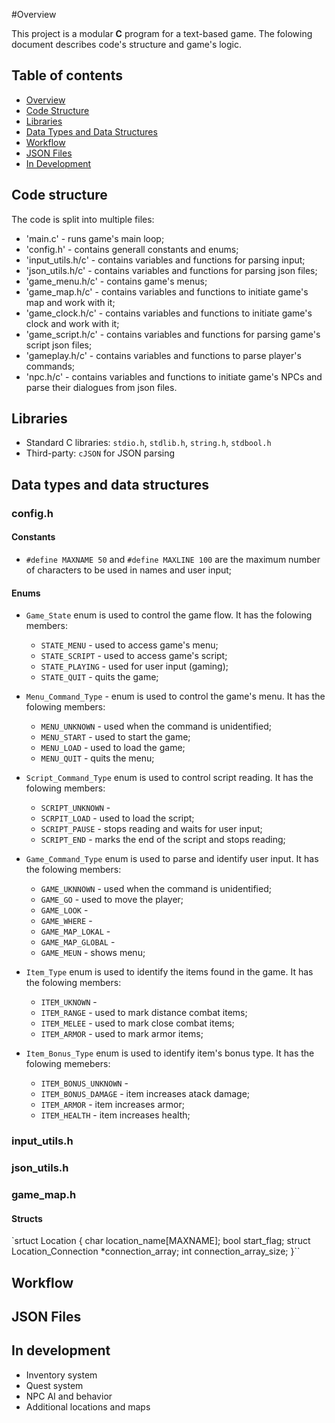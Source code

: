 #Overview

This project is a modular **C** program for a text-based game. The folowing document describes code's structure and game's logic.

## Table of contents

- [Overview](#overview)
- [Code Structure](#code-structure)
- [Libraries](#libraries)
- [Data Types and Data Structures](#data-types-and-data-structures)
- [Workflow](#Workflow)
- [JSON Files](#json-files)
- [In Development](#in-development)

## Code structure

The code is split into multiple files:

- 'main.c' - runs game's main loop;
- 'config.h' - contains generall constants and enums; 
- 'input_utils.h/c' - contains variables and functions for parsing input;
- 'json_utils.h/c' - contains variables and functions for parsing json files;
- 'game_menu.h/c' - contains game's menus;
- 'game_map.h/c' - contains variables and functions to initiate game's map and work with it;
- 'game_clock.h/c' - contains variables and functions to initiate game's clock and work with it;
- 'game_script.h/c' - contains variables and functions for parsing game's script json files;
- 'gameplay.h/c' - contains variables and functions to parse player's commands;
- 'npc.h/c' - contains variables and functions to initiate game's NPCs and parse their dialogues from json files.

## Libraries

- Standard C libraries: `stdio.h`, `stdlib.h`, `string.h`, `stdbool.h`
- Third-party: `cJSON` for JSON parsing

## Data types and data structures

### config.h

#### Constants

- `#define MAXNAME 50` and `#define MAXLINE 100` are the maximum number of characters to be used in names and user input;

#### Enums

- `Game_State` enum is used to control the game flow. It has the folowing members:
    - `STATE_MENU` - used to access game's menu;
    - `STATE_SCRIPT` - used to access game's script;
    - `STATE_PLAYING` - used for user input (gaming);
    - `STATE_QUIT` - quits the game;

- `Menu_Command_Type` - enum is used to control the game's menu. It has the folowing members:
    - `MENU_UNKNOWN` - used when the command is unidentified;
    - `MENU_START` - used to start the game;
    - `MENU_LOAD` - used to load the game;
    - `MENU_QUIT` - quits the menu;

- `Script_Command_Type` enum is used to control script reading. It has the folowing members:
    - `SCRIPT_UNKNOWN` - 
    - `SCRPIT_LOAD` - used to load the script;
    - `SCRIPT_PAUSE` - stops reading and waits for user input;
    - `SCRIPT_END` - marks the end of the script and stops reading;
    
- `Game_Command_Type` enum is used to parse and identify user input. It has the folowing members:
    - `GAME_UKNNOWN` - used when the command is unidentified;
    - `GAME_GO` - used to move the player;
    - `GAME_LOOK` - 
    - `GAME_WHERE` - 
    - `GAME_MAP_LOKAL` -
    - `GAME_MAP_GLOBAL` - 
    - `GAME_MEUN` - shows menu;

- `Item_Type` enum is used to identify the items found in the game. It has the folowing members:
    - `ITEM_UKNOWN` - 
    - `ITEM_RANGE` - used to mark distance combat items;
    - `ITEM_MELEE` - used to mark close combat items;
    - `ITEM_ARMOR` - used to mark armor items;

- `Item_Bonus_Type` enum is used to identify item's bonus type. It has the folowing memebers:
    - `ITEM_BONUS_UNKNOWN` - 
    - `ITEM_BONUS_DAMAGE` - item increases atack damage;
    - `ITEM_ARMOR` - item increases armor;
    - `ITEM_HEALTH` - item increases health; 

### input_utils.h

### json_utils.h

### game_map.h

#### Structs

`srtuct Location
{
    char location_name[MAXNAME];
    bool start_flag;
    struct Location_Connection *connection_array;
    int connection_array_size; 
}``




## Workflow

## JSON Files

## In development

- Inventory system
- Quest system
- NPC AI and behavior
- Additional locations and maps
